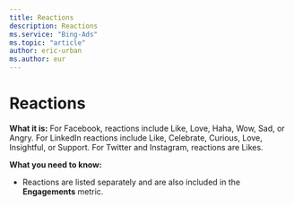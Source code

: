 ```yaml
---
title: Reactions
description: Reactions
ms.service: "Bing-Ads"
ms.topic: "article"
author: eric-urban
ms.author: eur
---
```


# Reactions

**What it is:** For Facebook, reactions include Like, Love, Haha, Wow, Sad, or Angry. For LinkedIn reactions include Like, Celebrate, Curious, Love, Insightful, or Support. For Twitter and Instagram, reactions are Likes.

**What you need to know:**
- Reactions are listed separately and are also included in the **Engagements** metric.



